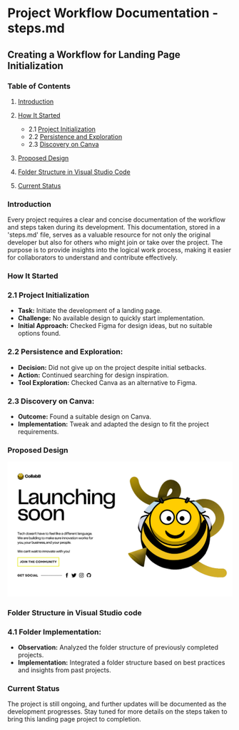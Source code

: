 # Project Workflow Documentation - steps.md

## Creating a Workflow for Landing Page Initialization

### Table of Contents

1. [Introduction](#introduction)

2. [How It Started](#how-it-started)

   - 2.1 [Project Initialization](#project-initialization)
   - 2.2 [Persistence and Exploration](#persistence-and-exploration)
   - 2.3 [Discovery on Canva](#discovery-on-canva)

3. [Proposed Design](#proposed-design)

4. [Folder Structure in Visual Studio Code](#folder-structure-in-visual-studio-code)

5. [Current Status](#current-status)


### Introduction

Every project requires a clear and concise documentation of the workflow and steps taken during its development. This documentation, stored in a 'steps.md' file, serves as a valuable resource for not only the original developer but also for others who might join or take over the project. The purpose is to provide insights into the logical work process, making it easier for collaborators to understand and contribute effectively.

### How It Started

### 2.1 Project Initialization
   - **Task:** Initiate the development of a landing page.
   - **Challenge:** No available design to quickly start implementation.
   - **Initial Approach:** Checked Figma for design ideas, but no suitable options found.

### 2.2 Persistence and Exploration:
   - **Decision:** Did not give up on the project despite initial setbacks.
   - **Action:** Continued searching for design inspiration.
   - **Tool Exploration:** Checked Canva as an alternative to Figma.

### 2.3 Discovery on Canva:
   - **Outcome:** Found a suitable design on Canva.
   - **Implementation:** Tweak and adapted the design to fit the project requirements.

### Proposed Design

![Proposed Design](../contributor1_landing_page/proposed-design/CollabB_landing-page_design.png)

### Folder Structure in Visual Studio code

### 4.1 Folder Implementation:
   - **Observation:** Analyzed the folder structure of previously completed projects.
   - **Implementation:** Integrated a folder structure based on best practices and insights from past projects.

### Current Status

The project is still ongoing, and further updates will be documented as the development progresses. Stay tuned for more details on the steps taken to bring this landing page project to completion.
